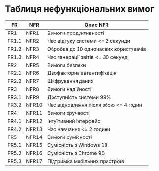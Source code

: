# Таблиця нефункціональних вимог

| FR    | NFR   | Опис NFR                           |
|-------|-------|-----------------------------------|
| FR1   | NFR1  | Вимоги продуктивності             |
| FR1.1 | NFR2  | Час відгуку системи <= 2 секунди   |
| FR1.2 | NFR3  | Обробка до 10 одночасних користувачів |
| FR1.3 | NFR4  | Час генерації звітів <= 30 секунд  |
| FR2   | NFR5  | Вимоги безпеки                    |
| FR2.1 | NFR6  | Двофакторна автентифікація        |
| FR2.2 | NFR7  | Шифрування даних      |
| FR3   | NFR8  | Вимоги надійності                 |
| FR3.1 | NFR9  | Доступність системи 99%         |
| FR3.2 | NFR10 | Час відновлення після збою <= 4 годин |
| FR4   | NFR11 | Вимоги зручності                  |
| FR4.1 | NFR12 | Інтуїтивний інтерфейс             |
| FR4.2 | NFR13 | Час навчання <= 2 години           |
| FR5   | NFR14 | Вимоги сумісності                 |
| FR5.1 | NFR15 | Сумісність з Windows 10          |
| FR5.2 | NFR16 | Сумісність з Chrome 90 |
| FR5.3 | NFR17 | Підтримка мобільних пристроїв     |
